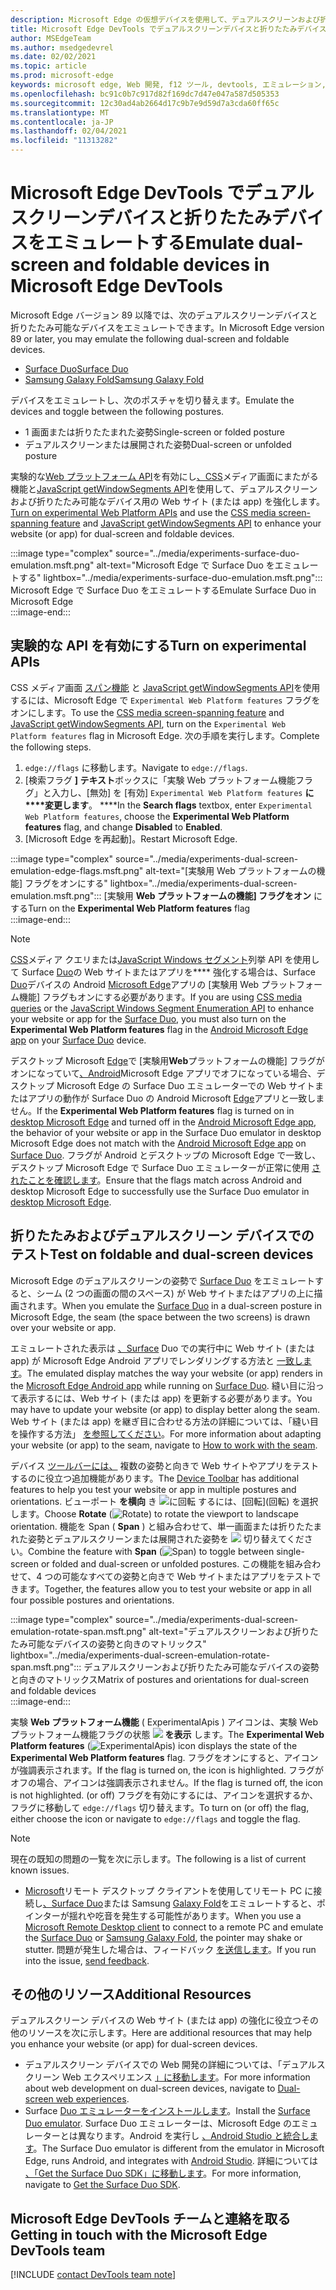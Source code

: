 ```yaml
---
description: Microsoft Edge の仮想デバイスを使用して、デュアルスクリーンおよび折りたたみ可能なデバイス用の Web サイトを強化します。
title: Microsoft Edge DevTools でデュアルスクリーンデバイスと折りたたみデバイスをエミュレートする
author: MSEdgeTeam
ms.author: msedgedevrel
ms.date: 02/02/2021
ms.topic: article
ms.prod: microsoft-edge
keywords: microsoft edge, Web 開発, f12 ツール, devtools, エミュレーション, デバイス, シミュレーション, モバイル, デュアルスクリーン, 折りたたみ式, Surface Duo, Samsung Galaxy Fold
ms.openlocfilehash: bc91c0b7c917d82f169dc7d47e047a587d505353
ms.sourcegitcommit: 12c30ad4ab2664d17c9b7e9d59d7a3cda60ff65c
ms.translationtype: MT
ms.contentlocale: ja-JP
ms.lasthandoff: 02/04/2021
ms.locfileid: "11313282"
---
```

# <span data-ttu-id="0ae75-104">Microsoft Edge DevTools でデュアルスクリーンデバイスと折りたたみデバイスをエミュレートする</span><span class="sxs-lookup"><span data-stu-id="0ae75-104">Emulate dual-screen and foldable devices in Microsoft Edge DevTools</span></span>  

<span data-ttu-id="0ae75-105">Microsoft Edge バージョン 89 以降では、次のデュアルスクリーンデバイスと折りたたみ可能なデバイスをエミュレートできます。</span><span class="sxs-lookup"><span data-stu-id="0ae75-105">In Microsoft Edge version 89 or later, you may emulate the following dual-screen and foldable devices.</span></span>  

*   [<span data-ttu-id="0ae75-106">Surface Duo</span><span class="sxs-lookup"><span data-stu-id="0ae75-106">Surface Duo</span></span>][SurfaceDevicesDuo]  
*   [<span data-ttu-id="0ae75-107">Samsung Galaxy Fold</span><span class="sxs-lookup"><span data-stu-id="0ae75-107">Samsung Galaxy Fold</span></span>][SamsungMobileGalaxyFold]  
    
<span data-ttu-id="0ae75-108">デバイスをエミュレートし、次のポスチャを切り替えます。</span><span class="sxs-lookup"><span data-stu-id="0ae75-108">Emulate the devices and toggle between the following postures.</span></span>  

*   <span data-ttu-id="0ae75-109">1 画面または折りたたまれた姿勢</span><span class="sxs-lookup"><span data-stu-id="0ae75-109">Single-screen or folded posture</span></span>  
*   <span data-ttu-id="0ae75-110">デュアルスクリーンまたは展開された姿勢</span><span class="sxs-lookup"><span data-stu-id="0ae75-110">Dual-screen or unfolded posture</span></span>  
    
<span data-ttu-id="0ae75-111">実験的な[Web プラットフォーム API](#turn-on-experimental-apis)を有効にし[、CSS][DualScreenDocsCssMedia]メディア画面にまたがる機能と[JavaScript getWindowSegments API][DualScreenDocsJSAPI]を使用して、デュアルスクリーンおよび折りたたみ可能なデバイス用の Web サイト \(または app\) を強化します。</span><span class="sxs-lookup"><span data-stu-id="0ae75-111">[Turn on experimental Web Platform APIs](#turn-on-experimental-apis) and use the [CSS media screen-spanning feature][DualScreenDocsCssMedia] and [JavaScript getWindowSegments API][DualScreenDocsJSAPI] to enhance your website \(or app\) for dual-screen and foldable devices.</span></span>  

:::image type="complex" source="../media/experiments-surface-duo-emulation.msft.png" alt-text="Microsoft Edge で Surface Duo をエミュレートする" lightbox="../media/experiments-surface-duo-emulation.msft.png":::  
   <span data-ttu-id="0ae75-113">Microsoft Edge で Surface Duo をエミュレートする</span><span class="sxs-lookup"><span data-stu-id="0ae75-113">Emulate Surface Duo in Microsoft Edge</span></span>  
:::image-end:::  

## <span data-ttu-id="0ae75-114">実験的な API を有効にする</span><span class="sxs-lookup"><span data-stu-id="0ae75-114">Turn on experimental APIs</span></span>  

<span data-ttu-id="0ae75-115">CSS メディア画面 [スパン機能][DualScreenDocsCssMedia] と [JavaScript getWindowSegments API][DualScreenDocsJSAPI]を使用するには、Microsoft Edge で `Experimental Web Platform features` フラグをオンにします。</span><span class="sxs-lookup"><span data-stu-id="0ae75-115">To use the [CSS media screen-spanning feature][DualScreenDocsCssMedia] and [JavaScript getWindowSegments API][DualScreenDocsJSAPI], turn on the `Experimental Web Platform features` flag in Microsoft Edge.</span></span>  <span data-ttu-id="0ae75-116">次の手順を実行します。</span><span class="sxs-lookup"><span data-stu-id="0ae75-116">Complete the following steps.</span></span>  

1.  <span data-ttu-id="0ae75-117">`edge://flags` に移動します。</span><span class="sxs-lookup"><span data-stu-id="0ae75-117">Navigate to `edge://flags`.</span></span>  
1.  <span data-ttu-id="0ae75-118">[検索フラグ **] テキスト**ボックスに「実験 Web プラットフォーム機能フラグ」と入力し、[無効] を [有効] `Experimental Web Platform features` **に\*\*\*\*変更します**。 \*\*\*\*</span><span class="sxs-lookup"><span data-stu-id="0ae75-118">In the **Search flags** textbox, enter `Experimental Web Platform features`, choose the **Experimental Web Platform features** flag, and change **Disabled** to **Enabled**.</span></span>  
1.  <span data-ttu-id="0ae75-119">[Microsoft Edge を再起動]。</span><span class="sxs-lookup"><span data-stu-id="0ae75-119">Restart Microsoft Edge.</span></span>  
    
:::image type="complex" source="../media/experiments-dual-screen-emulation-edge-flags.msft.png" alt-text="[実験用 Web プラットフォームの機能] フラグをオンにする" lightbox="../media/experiments-dual-screen-emulation.msft.png":::
   <span data-ttu-id="0ae75-121">[実験用 **Web プラットフォームの機能] フラグをオン** にする</span><span class="sxs-lookup"><span data-stu-id="0ae75-121">Turn on the **Experimental Web Platform features** flag</span></span>  
:::image-end:::  

> [!NOTE]
> <span data-ttu-id="0ae75-122">[CSS][DualScreenDocsCssMedia]メディア クエリまたは[JavaScript Windows セグメント][DualScreenDocsJSAPI]列挙 API を使用して Surface [Duo][SurfaceDevicesDuo]の Web サイトまたはアプリを\*\*\*\* 強化する場合は、Surface [Duo][SurfaceDevicesDuo]デバイスの Android [Microsoft Edge][GooglePlayMicrosoftEdge]アプリの [実験用 Web プラットフォーム機能] フラグもオンにする必要があります。</span><span class="sxs-lookup"><span data-stu-id="0ae75-122">If you are using [CSS media queries][DualScreenDocsCssMedia] or the [JavaScript Windows Segment Enumeration API][DualScreenDocsJSAPI] to enhance your website or app for the [Surface Duo][SurfaceDevicesDuo], you must also turn on the **Experimental Web Platform features** flag in the [Android Microsoft Edge app][GooglePlayMicrosoftEdge] on your [Surface Duo][SurfaceDevicesDuo] device.</span></span>  
> 
> <span data-ttu-id="0ae75-123">[][SurfaceDevicesDuo]デスクトップ Microsoft [Edge][MicrosoftEdge]で [実験用**Web**プラットフォームの機能] フラグがオンになっていて[、Android][GooglePlayMicrosoftEdge]Microsoft Edge アプリでオフになっている場合、デスクトップ Microsoft Edge の Surface Duo エミュレーターでの Web サイトまたはアプリの動作が Surface Duo の Android Microsoft [Edge][GooglePlayMicrosoftEdge]アプリと一致しません。</span><span class="sxs-lookup"><span data-stu-id="0ae75-123">If the **Experimental Web Platform features** flag is turned on in [desktop Microsoft Edge][MicrosoftEdge] and turned off in the [Android Microsoft Edge app][GooglePlayMicrosoftEdge], the behavior of your website or app in the Surface Duo emulator in desktop Microsoft Edge does not match with the [Android Microsoft Edge app][GooglePlayMicrosoftEdge] on [Surface Duo][SurfaceDevicesDuo].</span></span>  <span data-ttu-id="0ae75-124">フラグが Android とデスクトップの Microsoft Edge で一致し、デスクトップ Microsoft Edge で Surface Duo エミュレーターが正常に使用 [されたことを確認します][MicrosoftEdge]。</span><span class="sxs-lookup"><span data-stu-id="0ae75-124">Ensure that the flags match across Android and desktop Microsoft Edge to successfully use the Surface Duo emulator in [desktop Microsoft Edge][MicrosoftEdge].</span></span>  

## <span data-ttu-id="0ae75-125">折りたたみおよびデュアルスクリーン デバイスでのテスト</span><span class="sxs-lookup"><span data-stu-id="0ae75-125">Test on foldable and dual-screen devices</span></span>  

<span data-ttu-id="0ae75-126">Microsoft Edge のデュアルスクリーンの姿勢で [Surface Duo][SurfaceDevicesDuo] をエミュレートすると、シーム \(2 つの画面の間のスペース\) が Web サイトまたはアプリの上に描画されます。</span><span class="sxs-lookup"><span data-stu-id="0ae75-126">When you emulate the [Surface Duo][SurfaceDevicesDuo] in a dual-screen posture in Microsoft Edge, the seam \(the space between the two screens\) is drawn over your website or app.</span></span>  

<span data-ttu-id="0ae75-127">エミュレートされた表示は [、Surface][GooglePlayMicrosoftEdge] Duo での実行中に Web サイト \(または app\) が Microsoft Edge Android アプリでレンダリングする方法と [一致します][SurfaceDevicesDuo]。</span><span class="sxs-lookup"><span data-stu-id="0ae75-127">The emulated display matches the way your website \(or app\) renders in the [Microsoft Edge Android app][GooglePlayMicrosoftEdge] while running on [Surface Duo][SurfaceDevicesDuo].</span></span>  <span data-ttu-id="0ae75-128">縫い目に沿って表示するには、Web サイト \(または app\) を更新する必要があります。</span><span class="sxs-lookup"><span data-stu-id="0ae75-128">You may have to update your website \(or app\) to display better along the seam.</span></span>  <span data-ttu-id="0ae75-129">Web サイト \(または app\) を継ぎ目に合わせる方法の詳細については、「縫い目を操作する方法」 [を参照してください][DualScreenIntroductionHowWorkSeam]。</span><span class="sxs-lookup"><span data-stu-id="0ae75-129">For more information about adapting your website \(or app\) to the seam, navigate to [How to work with the seam][DualScreenIntroductionHowWorkSeam].</span></span>  

<span data-ttu-id="0ae75-130">デバイス [ツールバーには、][DevtoolsDeviceModeIndexSimulateMobileViewport] 複数の姿勢と向きで Web サイトやアプリをテストするのに役立つ追加機能があります。</span><span class="sxs-lookup"><span data-stu-id="0ae75-130">The [Device Toolbar][DevtoolsDeviceModeIndexSimulateMobileViewport] has additional features to help you test your website or app in multiple postures and orientations.</span></span>  <span data-ttu-id="0ae75-131">ビューポート **を横向** き ![ に回転 ](../media/rotate-dark-icon.msft.png) するには、[回転]\(回転\) を選択します。</span><span class="sxs-lookup"><span data-stu-id="0ae75-131">Choose **Rotate** \(![Rotate](../media/rotate-dark-icon.msft.png)\) to rotate the viewport to landscape orientation.</span></span> <span data-ttu-id="0ae75-132">機能を Span \( **Span** \) と組み合わせて、単一画面または折りたたまれた姿勢とデュアルスクリーンまたは展開された姿勢を ![ ](../media/span-dark-icon.msft.png) 切り替えてください。</span><span class="sxs-lookup"><span data-stu-id="0ae75-132">Combine the feature with **Span** \(![Span](../media/span-dark-icon.msft.png)\) to toggle between single-screen or folded and dual-screen or unfolded postures.</span></span>  <span data-ttu-id="0ae75-133">この機能を組み合わせて、4 つの可能なすべての姿勢と向きで Web サイトまたはアプリをテストできます。</span><span class="sxs-lookup"><span data-stu-id="0ae75-133">Together, the features allow you to test your website or app in all four possible postures and orientations.</span></span>  

:::image type="complex" source="../media/experiments-dual-screen-emulation-rotate-span.msft.png" alt-text="デュアルスクリーンおよび折りたたみ可能なデバイスの姿勢と向きのマトリックス" lightbox="../media/experiments-dual-screen-emulation-rotate-span.msft.png":::
   <span data-ttu-id="0ae75-135">デュアルスクリーンおよび折りたたみ可能なデバイスの姿勢と向きのマトリックス</span><span class="sxs-lookup"><span data-stu-id="0ae75-135">Matrix of postures and orientations for dual-screen and foldable devices</span></span>  
:::image-end:::  

<span data-ttu-id="0ae75-136">実験 **Web プラットフォーム機能** \( ExperimentalApis \) アイコンは、実験 Web プラットフォーム機能フラグの状態 ![ ](../media/experimental-apis-dark-icon.msft.png) **を表示** します。</span><span class="sxs-lookup"><span data-stu-id="0ae75-136">The **Experimental Web Platform features** \(![ExperimentalApis](../media/experimental-apis-dark-icon.msft.png)\) icon displays the state of the **Experimental Web Platform features** flag.</span></span>  <span data-ttu-id="0ae75-137">フラグをオンにすると、アイコンが強調表示されます。</span><span class="sxs-lookup"><span data-stu-id="0ae75-137">If the flag is turned on, the icon is highlighted.</span></span>  <span data-ttu-id="0ae75-138">フラグがオフの場合、アイコンは強調表示されません。</span><span class="sxs-lookup"><span data-stu-id="0ae75-138">If the flag is turned off, the icon is not highlighted.</span></span>  <span data-ttu-id="0ae75-139">\(or off\) フラグを有効にするには、アイコンを選択するか、フラグに移動して `edge://flags` 切り替えます。</span><span class="sxs-lookup"><span data-stu-id="0ae75-139">To turn on \(or off\) the flag, either choose the icon or navigate to `edge://flags` and toggle the flag.</span></span>  

> [!NOTE]
> <span data-ttu-id="0ae75-140">現在の既知の問題の一覧を次に示します。</span><span class="sxs-lookup"><span data-stu-id="0ae75-140">The following is a list of current known issues.</span></span>  
> 
> *   <span data-ttu-id="0ae75-141">[Microsoft][RemoteDesktopClientDocs]リモート デスクトップ クライアントを使用してリモート PC に接続し[、Surface Duo][SurfaceDevicesDuo]または Samsung [Galaxy Fold][SamsungMobileGalaxyFold]をエミュレートすると、ポインターが揺れや吃音を発生する可能性があります。</span><span class="sxs-lookup"><span data-stu-id="0ae75-141">When you use a [Microsoft Remote Desktop client][RemoteDesktopClientDocs] to connect to a remote PC and emulate the [Surface Duo][SurfaceDevicesDuo] or [Samsung Galaxy Fold][SamsungMobileGalaxyFold], the pointer may shake or stutter.</span></span>  <span data-ttu-id="0ae75-142">問題が発生した場合は、フィードバック [を送信します](#getting-in-touch-with-the-microsoft-edge-devtools-team)。</span><span class="sxs-lookup"><span data-stu-id="0ae75-142">If you run into the issue, [send feedback](#getting-in-touch-with-the-microsoft-edge-devtools-team).</span></span>  

## <span data-ttu-id="0ae75-143">その他のリソース</span><span class="sxs-lookup"><span data-stu-id="0ae75-143">Additional Resources</span></span>  

<span data-ttu-id="0ae75-144">デュアルスクリーン デバイスの Web サイト \(または app\) の強化に役立つその他のリソースを次に示します。</span><span class="sxs-lookup"><span data-stu-id="0ae75-144">Here are additional resources that may help you enhance your website \(or app\) for dual-screen devices.</span></span>  

*   <span data-ttu-id="0ae75-145">デュアルスクリーン デバイスでの Web 開発の詳細については、「デュアルスクリーン Web エクスペリエンス [」に移動します][DualScreenWebIndex]。</span><span class="sxs-lookup"><span data-stu-id="0ae75-145">For more information about web development on dual-screen devices, navigate to [Dual-screen web experiences][DualScreenWebIndex].</span></span>  
*   <span data-ttu-id="0ae75-146">Surface [Duo エミュレーターをインストールします][DualScreenAndroidUseEmulator]。</span><span class="sxs-lookup"><span data-stu-id="0ae75-146">Install the [Surface Duo emulator][DualScreenAndroidUseEmulator].</span></span>  <span data-ttu-id="0ae75-147">Surface Duo エミュレーターは、Microsoft Edge のエミュレーターとは異なります。Android を実行し [、Android Studio と統合します][AndroidDeveloperStudio]。</span><span class="sxs-lookup"><span data-stu-id="0ae75-147">The Surface Duo emulator is different from the emulator in Microsoft Edge, runs Android, and integrates with [Android Studio][AndroidDeveloperStudio].</span></span>  <span data-ttu-id="0ae75-148">詳細については [、「Get the Surface Duo SDK」に移動します][DualScreenAndroidGetDuoSdk]。</span><span class="sxs-lookup"><span data-stu-id="0ae75-148">For more information, navigate to [Get the Surface Duo SDK][DualScreenAndroidGetDuoSdk].</span></span>  

## <span data-ttu-id="0ae75-149">Microsoft Edge DevTools チームと連絡を取る</span><span class="sxs-lookup"><span data-stu-id="0ae75-149">Getting in touch with the Microsoft Edge DevTools team</span></span>  

[!INCLUDE [contact DevTools team note](../includes/contact-devtools-team-note.md)]  

<!-- links -->  

[DevtoolsDeviceModeIndexSimulateMobileViewport]: ../device-mode/index.md#simulate-a-mobile-viewport "Microsoft Edge DevTools アプリケーションでデバイス モードでモバイル デバイスをシミュレート|Microsoft Edge"  

[DualScreenWebIndex]: /dual-screen/web/index "デュアルスクリーン Web エクスペリエンス|Microsoft Docs"  
[DualScreenAndroidGetDuoSdk]: /dual-screen/android/get-duo-sdk "Surface Duo エミュレーターの|Microsoft Docs"  
[DualScreenIntroductionHowWorkSeam]: /dual-screen/introduction#how-to-work-with-the-seam "シームを処理する方法 - デュアルスクリーン デバイスの概要 | Microsoft Docs"  
[DualScreenAndroidUseEmulator]: /dual-screen/android/use-emulator "Surface Duo エミュレーターを使用|Microsoft Docs"  
[DualScreenDocsCssMedia]: /dual-screen/web/css-media-spanning "デュアルスクリーン検出のための CSS メディアのスクリーンスパニング機能 | Microsoft Docs"  
[DualScreenDocsJSAPI]: /dual-screen/web/javascript-getwindowsegments "デュアルスクリーン デバイスのための getWindowSegments JavaScript API | Microsoft Docs"  

[RemoteDesktopClientDocs]: /windows-server/remote/remote-desktop-services/clients/remote-desktop-clients "リモート デスクトップ クライアントの|Microsoft Docs"

[MicrosoftEdge]: https://www.microsoft.com/edge "Microsoft Edge"  

[SurfaceDevicesDuo]: https://www.microsoft.com/surface/devices/surface-duo "Surface Duo |Microsoft Surface"  

[AndroidDeveloperStudio]: https://developer.android.com/studio/ "Android Studio"  

[GooglePlayMicrosoftEdge]: https://play.google.com/store/apps/details?id=com.microsoft.emmx "Microsoft Edge |Google Play"  

[SamsungMobileGalaxyFold]: https://www.samsung.com/mobile/galaxy-fold/ "Galaxy Fold |Samsung"  
